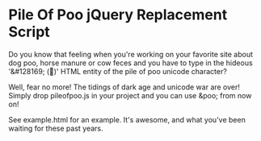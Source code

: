 # Pile Of Poo jQuery Replacement Script

Do you know that feeling when you're working on your favorite site about dog poo, horse manure or cow feces and you 
have to type in the hideous '&amp;#128169; (&#128169;)' HTML entity of the pile of poo unicode character?

Well, fear no more! The tidings of dark age and unicode war are over! Simply drop pileofpoo.js in your project and
you can use &poo; from now on! 

See example.html for an example. It's awesome, and what you've been waiting for these past years.